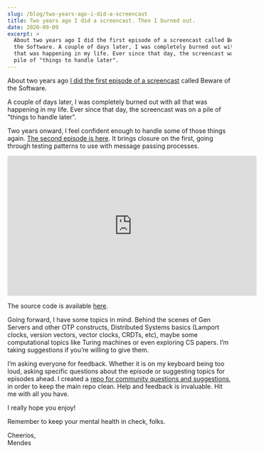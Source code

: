 ```yaml
---
slug: /blog/two-years-ago-i-did-a-screencast
title: Two years ago I did a screencast. Then I burned out.
date: 2020-09-09
excerpt: >
  About two years ago I did the first episode of a screencast called Beware of
  the Software. A couple of days later, I was completely burned out with all
  that was happening in my life. Ever since that day, the screencast was on a
  pile of "things to handle later".
---
```


About two years ago [I did the first episode of a screencast][first-episode]
called Beware of the Software.

A couple of days later, I was completely burned out with all that was happening
in my life. Ever since that day, the screencast was on a pile of "things to
handle later".

Two years onward, I feel confident enough to handle some of those things again.
[The second episode is here][youtube]. It brings closure on the first, going through
testing patterns to use with message passing processes.

<iframe width="560" height="315" src="https://www.youtube-nocookie.com/embed/1pzxggGYe9M?rel=0" frameborder="0" allow="autoplay; encrypted-media" allowfullscreen></iframe>

The source code is available [here][repo].

Going forward, I have some topics in mind. Behind the scenes of Gen Servers
and other OTP constructs, Distributed Systems basics (Lamport clocks, version
vectors, vector clocks, CRDTs, etc), maybe some computational topics like Turing
machines or even exploring CS papers. I’m taking suggestions if you’re willing
to give them.

I’m asking everyone for feedback. Whether it is on my keyboard being too loud,
asking specific questions about the episode or suggesting topics for episodes
ahead. I created a [repo for community questions and suggestions][community-repo],
in order to keep the main repo clean. Help and feedback is invaluable. Hit me
with all you have.

I really hope you enjoy!

Remember to keep your mental health in check, folks.

Cheerios,
<br/>
Mendes

[first-episode]: https://mendes.codes/blog/i-always-wanted-to-do-a-screencast
[youtube]: https://youtu.be/1pzxggGYe9M
[repo]: https://github.com/frm/beware_of_the_software
[community-repo]: https://github.com/frm/bots_community

